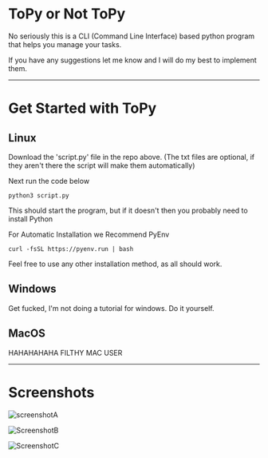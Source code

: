 # ToPy or Not ToPy
No seriously this is a CLI (Command Line Interface) based python program that helps you manage your tasks.

If you have any suggestions let me know and I will do my best to implement them.

---
# Get Started with ToPy
## Linux
Download the 'script.py' file in the repo above. (The txt files are optional, if they aren't there the script will make them automatically)

Next run the code below
```
python3 script.py
```

This should start the program, but if it doesn't then you probably need to install Python

For Automatic Installation we Recommend PyEnv
```
curl -fsSL https://pyenv.run | bash
```
Feel free to use any other installation method, as all should work.

## Windows
Get fucked, I'm not doing a tutorial for windows.
Do it yourself.

## MacOS
HAHAHAHAHA FILTHY MAC USER

---
# Screenshots
![screenshotA](https://github.com/user-attachments/assets/f239191c-31b4-4e23-8a82-c97129e126b8)

![ScreenshotB](https://github.com/user-attachments/assets/04db5c07-f9fd-46e7-8c53-3198e7942fea)

![ScreenshotC](https://github.com/user-attachments/assets/b78cabf6-6a68-4960-97ab-81e371ed8832)


